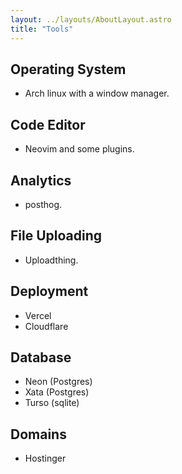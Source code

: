 ```yaml
---
layout: ../layouts/AboutLayout.astro
title: "Tools"
---
```


## Operating System
- Arch linux with a window manager.

## Code Editor
- Neovim and some plugins.

## Analytics
- posthog.

## File Uploading
- Uploadthing.

## Deployment
- Vercel
- Cloudflare

## Database
- Neon (Postgres)
- Xata (Postgres)
- Turso (sqlite)

## Domains
- Hostinger
